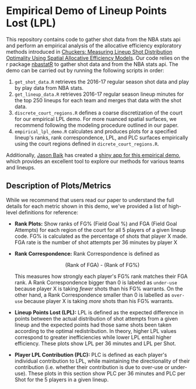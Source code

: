 # Empirical Demo of Lineup Points Lost (LPL)

This repository contains code to gather shot data from the NBA stats api and perform an empirical analysis of the allocative efficiency exploratory methods introduced in [Chuckers:	Measuring	Lineup	Shot	Distribution	
Optimality	Using	Spatial	Allocative	Efficiency	Models](http://www.sloansportsconference.com/wp-content/uploads/2019/02/Chuckers-1.pdf).  Our code relies on the r package [nbastatR](https://github.com/abresler/nbastatR) to gather shot data and from the NBA stats api.  The demo can be carried out by running the following scripts in order:
1.  `get_shot_data.R` retrieves the 2016-17 regular season shot data and play by play data from NBA stats.  
2.  `get_lineup_data.R` retrieves 2016-17 regular season lineup minutes for the top 250 lineups for each team and merges that data with the shot data.   
3.  `discrete_court_regions.R` defines a coarse discretization of the court for our empirical LPL demo.  For more nuanced spatial surfaces, we recommend following the modeling procedure outlined in our paper.    
4.  `empirical_lpl_demo.R` calculates and produces plots for a specified lineup's ranks, rank correspondence, LPL, and PLC surfaces empirically using the court regions defined in `dicrete_court_regions.R`.

Additionally, [Jason Baik](http://jsonbaik.rbind.io/about/) has created a [shiny app for this empirical demo](https://jsonbaik.shinyapps.io/nba-chuckers/), which provides an excellent tool to explore our methods for various teams and lineups.  

## Description of Plots/Metrics

While we recommend that users read our paper to understand the full details for each metric shown in this demo, we've provided a list of high-level definitions for reference: 

- **Rank Plots:**  Show ranks of FG% (Field Goal %) and FGA (Field Goal Attempts) for each region of the court for all 5 players of a given lineup code.  FG% is calculated as the percentage of shots that player X made.  FGA rate is the number of shot attempts per 36 minutes by player X

- **Rank Correspondence:**  Rank Correspondence is defined as <p align="center">(Rank of FGA) - (Rank of FG%)</p> This measures how strongly each player's FG% rank matches their FGA rank. A Rank Correspondence bigger than 0 is labeled as `under-use` because player X is taking *fewer* shots than his FG% warrants. On the other hand, a Rank Correspondence smaller than 0 is labelled as `over-use` because player X is taking *more* shots than his FG% warrants.

- **Lineup Points Lost (LPL):**   LPL is defined as the expected difference in points between the actual distribution of shot attempts from a given lineup and the expected points had those same shots been taken according to the optimal redistribution.  In theory, higher LPL values correspond to greater inefficiencies while lower LPL entail higher efficiency.  These plots show LPL per 36 minutes and LPL per Shot.

- **Player LPL Contribution (PLC):**  PLC is defined as each player's individual contribution to LPL, while maintaining the directionality of their contribution (i.e. whether their contribution is due to over-use or under-use).  These plots in this section show PLC per 36 minutes and PLC per Shot for the 5 players in a given lineup.
